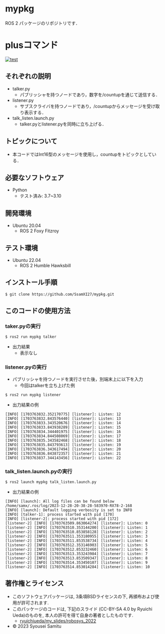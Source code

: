 # mypkg
ROS 2 パッケージのリポジトリです．

# plusコマンド
[![test](https://github.com/SsamXI27/mypkg/actions/workflows/test.yml/badge.svg)](https://github.com/SsamXI27/mypkg/actions/workflows/test.yml)

## それぞれの説明
* talker.py
  * パブリッシャを持つノードであり，数字を/countupを通じて送信する．
* listener.py
  * サブスクライバを持つノードであり，/countupからメッセージを受け取り表示する．
* talk_listen.launch.py
  * talker.pyとlistener.pyを同時に立ち上げる．

## トピックについて
* 本コードではInt16型のメッセージを使用し，countupをトピックとしている．

## 必要なソフトウェア
* Python
  * テスト済み: 3.7~3.10 

## 開発環境
* Ubuntu 20.04
  * ROS 2 Foxy Fitzroy

## テスト環境
* Ubuntu 22.04
  * ROS 2 Humble Hawksbill

## インストール手順
```
$ git clone https://github.com/SsamXI27/mypkg.git
```
## このコードの使用方法
### taker.pyの実行
```
$ ros2 run mypkg talker
```
* 出力結果
  * 表示なし
### listener.pyの実行
* パブリッシャを持つノードを実行させた後，別端末上に以下を入力
  * 今回はtalkerを立ち上げた例
```
$ ros2 run mypkg listener
```
* 出力結果の例
```
[INFO] [1703763832.352170775] [listener]: Listen: 12
[INFO] [1703763832.843576440] [listener]: Listen: 13
[INFO] [1703763833.343520676] [listener]: Listen: 14
[INFO] [1703763833.843938289] [listener]: Listen: 15
[INFO] [1703763834.344401975] [listener]: Listen: 16
[INFO] [1703763834.844508069] [listener]: Listen: 17
[INFO] [1703763835.343582468] [listener]: Listen: 18
[INFO] [1703763835.843793613] [listener]: Listen: 19
[INFO] [1703763836.343617494] [listener]: Listen: 20
[INFO] [1703763836.843872357] [listener]: Listen: 21
[INFO] [1703763837.344143456] [listener]: Listen: 22
```
### talk_listen.launch.pyの実行
```
$ ros2 launch mypkg talk_listen.launch.py
```
* 出力結果の例
```
[INFO] [launch]: All log files can be found below /home/samx/.ros/log/2023-12-28-20-38-28-583970-RX78-2-168
[INFO] [launch]: Default logging verbosity is set to INFO
[INFO] [talker-1]: process started with pid [170]
[INFO] [listener-2]: process started with pid [172]
[listener-2] [INFO] [1703763509.863064274] [listener]: Listen: 0
[listener-2] [INFO] [1703763510.353144200] [listener]: Listen: 1
[listener-2] [INFO] [1703763510.853858128] [listener]: Listen: 2
[listener-2] [INFO] [1703763511.353180955] [listener]: Listen: 3
[listener-2] [INFO] [1703763511.853538734] [listener]: Listen: 4
[listener-2] [INFO] [1703763512.353146903] [listener]: Listen: 5
[listener-2] [INFO] [1703763512.853232460] [listener]: Listen: 6
[listener-2] [INFO] [1703763513.353243984] [listener]: Listen: 7
[listener-2] [INFO] [1703763513.853509347] [listener]: Listen: 8
[listener-2] [INFO] [1703763514.353450107] [listener]: Listen: 9
[listener-2] [INFO] [1703763514.853014284] [listener]: Listen: 10
```
## 著作権とライセンス
* このソフトウェアパッケージは, 3条項BSDライセンスの下, 再頒布および使用が許可されます.  
* このパッケージのコードは, 下記のスライド (CC-BY-SA 4.0 by Ryuichi Ueda)のものを, 本人の許可を得て自身の著者としたものです. 
  * [ryuichiueda/my_slides/robosys_2022](https://github.com/ryuichiueda/my_slides/tree/master/robosys_2022)
* © 2023 Syousei Samitu
